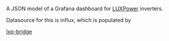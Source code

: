 A JSON model of a Grafana dashboard for [LUXPower](https://luxpowertek.com/) inverters.

Datasource for this is influx, which is populated by 

[lxp-bridge](https://github.com/celsworth/lxp-bridge)

